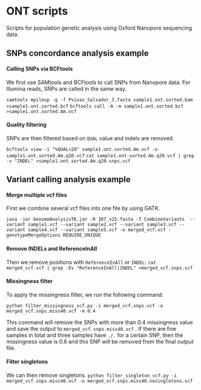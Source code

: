 # ONT scripts
Scripts for population genetic analysis using Oxford Nanopore sequencing data.

## SNPs concordance analysis example
#### Calling SNPs via BCFtools
We first use SAMtools and BCFtools to call SNPs from Nanopore data. For Illumina reads, SNPs are called in the same way.

```samtools mpileup -g -f Pvivax_Salvador_I.fasta sample1.ont.sorted.bam >sample1.ont.sorted.bcf```
```bcftools call -A -m sample1.ont.sorted.bcf >sample1.ont.sorted.Am.vcf```

#### Quality filtering
SNPs are then filtered based on ```QUAL``` value and indels are removed.

```bcftools view -i "%QUAL>20" sample1.ont.sorted.Am.vcf -o sample1.ont.sorted.Am.q20.vcf```
```cat sample1.ont.sorted.Am.q20.vcf | grep -v "INDEL" >sample1.ont.sorted.Am.q20.snps.vcf```

## Variant calling analysis example
#### Merge multiple vcf files
First we combine several vcf files into one file by using GATK.

```java -jar GenomeAnalysisTK.jar -R 3D7_v25.fasta -T CombineVariants  --variant sample1.vcf --variant sample2.vcf --variant sample3.vcf --variant sample4.vcf --variant sample5.vcf -o merged_vcf.vcf -genotypeMergeOptions REQUIRE_UNIQUE ```

#### Remove INDELs and ReferenceInAll
Then we remove positions with `ReferenceInAll` or `INDEL`:
```cat merged_vcf.vcf | grep -Ev "ReferenceInAll|INDEL" >merged_vcf.snps.vcf```

#### Missingness filter
To apply the missingness filter, we run the following command:

```python filter_missingness_vcf.py -i merged_vcf.snps.vcf -o merged_vcf.snps.miss40.vcf -m 0.4```

This command will remove the SNPs with more than 0.4 missingness value and save the output to `merged_vcf.snps.miss40.vcf` . If there are five samples in total and three samples have `./.` for a certain SNP, then the missingness value is 0.6 and this SNP will be removed from the final output file. 

#### Filter singletons
We can then remove singletons. ```python filter_singleton_vcf.py -i merged_vcf.snps.miss40.vcf -o merged_vcf.snps.miss40.nosingletons.vcf```

